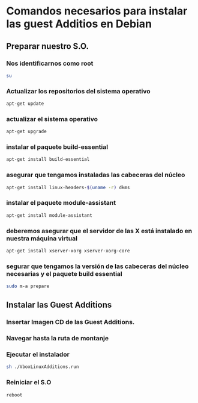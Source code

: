 # Comandos necesarios para instalar las guest Additios en Debian

## Preparar nuestro S.O.

### Nos identificarnos como root
```bash
su
```

### Actualizar los repositorios del sistema operativo
```bash
apt-get update
```

### actualizar el sistema operativo
```bash
apt-get upgrade
```

### instalar el paquete build-essential
```bash
apt-get install build-essential
```
### asegurar que tengamos instaladas las cabeceras del núcleo

```bash
apt-get install linux-headers-$(uname -r) dkms
```
### instalar el paquete module-assistant 
```bash
apt-get install module-assistant
```
###  deberemos asegurar que el servidor de las X está instalado en nuestra máquina virtual

```bash
apt-get install xserver-xorg xserver-xorg-core
```
### segurar que tengamos la versión de las cabeceras del núcleo necesarias y el paquete build essential
```bash
sudo m-a prepare
```

## Instalar las Guest Additions

### Insertar Imagen CD de las Guest Additions.

### Navegar hasta la ruta de montanje

### Ejecutar el instalador 

```bash
sh ./VboxLinuxAdditions.run
```

### Reiniciar el S.O
```bash
reboot
```
